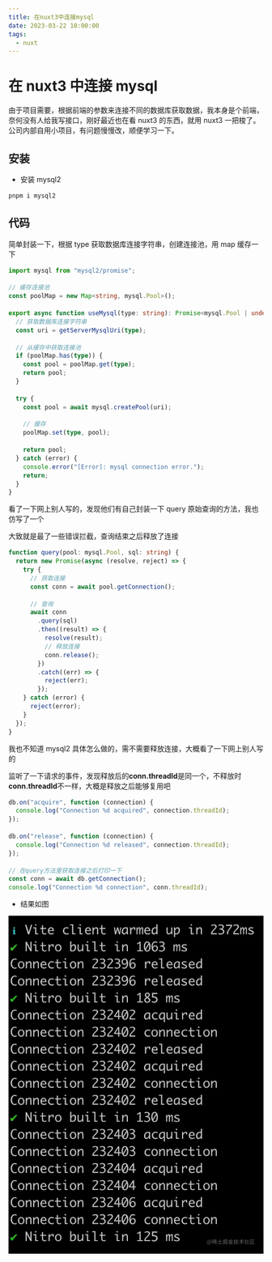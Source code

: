 ```yaml
---
title: 在nuxt3中连接mysql
date: 2023-03-22 10:00:00
tags:
  - nuxt
---
```


# 在 nuxt3 中连接 mysql

由于项目需要，根据前端的参数来连接不同的数据库获取数据，我本身是个前端，奈何没有人给我写接口，刚好最近也在看 nuxt3 的东西，就用 nuxt3 一把梭了。公司内部自用小项目，有问题慢慢改，顺便学习一下。

## 安装

- 安装 mysql2

```sh
pnpm i mysql2
```

## 代码

简单封装一下，根据 type 获取数据库连接字符串，创建连接池，用 map 缓存一下

```ts
import mysql from "mysql2/promise";

// 缓存连接池
const poolMap = new Map<string, mysql.Pool>();

export async function useMysql(type: string): Promise<mysql.Pool | undefined> {
  // 获取数据库连接字符串
  const uri = getServerMysqlUri(type);

  // 从缓存中获取连接池
  if (poolMap.has(type)) {
    const pool = poolMap.get(type);
    return pool;
  }

  try {
    const pool = await mysql.createPool(uri);

    // 缓存
    poolMap.set(type, pool);

    return pool;
  } catch (error) {
    console.error("[Error]: mysql connection error.");
    return;
  }
}
```

看了一下网上别人写的，发现他们有自己封装一下 query 原始查询的方法，我也仿写了一个

大致就是最了一些错误拦截，查询结束之后释放了连接

```ts
function query(pool: mysql.Pool, sql: string) {
  return new Promise(async (resolve, reject) => {
    try {
      // 获取连接
      const conn = await pool.getConnection();

      // 查询
      await conn
        .query(sql)
        .then((result) => {
          resolve(result);
          // 释放连接
          conn.release();
        })
        .catch((err) => {
          reject(err);
        });
    } catch (error) {
      reject(error);
    }
  });
}
```

我也不知道 mysql2 具体怎么做的，需不需要释放连接，大概看了一下网上别人写的

监听了一下请求的事件，发现释放后的**conn.threadId**是同一个，不释放时**conn.threadId**不一样，大概是释放之后能够复用吧

```ts
db.on("acquire", function (connection) {
  console.log("Connection %d acquired", connection.threadId);
});

db.on("release", function (connection) {
  console.log("Connection %d released", connection.threadId);
});

// 在query方法里获取连接之后打印一下
const conn = await db.getConnection();
console.log("Connection %d connection", conn.threadId);
```

- 结果如图

![](./nuxt3_join_mysql.png)
